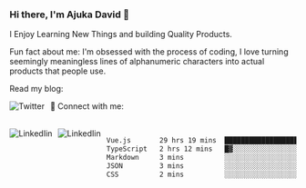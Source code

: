 ### Hi there, I'm Ajuka David 🥷

I Enjoy Learning New Things and building Quality Products.

Fun fact about me: I'm obsessed with the process of coding, I love turning seemingly meaningless lines of alphanumeric characters into actual products that people use.

Read my blog:

<a href="https://tobit.hashnode.dev/"> <img src="https://img.shields.io/badge/Hashnode-2962FF?style=for-the-badge&logo=hashnode&logoColor=white"
     alt="Twitter"
     style="float: left; margin-right: 10px;" /> </a>


📱 Connect with me: 

<br />
<a href="https://www.linkedin.com/in/david-ajuka-630660144/"> <img src="https://img.shields.io/badge/LinkedIn-0077B5?style=for-the-badge&logo=linkedin&logoColor=white"
     alt="LinkedIin"
     style="float: left; margin-right: 10px;" /> </a> <a href="mailto:ajuka.zephiniah@gmail.com"> <img src="https://img.shields.io/badge/Gmail-D14836?style=for-the-badge&logo=gmail&logoColor=white"
     alt="LinkedIin"
     style="float: left; margin-right: 10px;" /> </a>
     

<!--START_SECTION:waka-->

```txt
Vue.js       29 hrs 19 mins  ███████████████████████░░   92.51 %
TypeScript   2 hrs 12 mins   █▓░░░░░░░░░░░░░░░░░░░░░░░   06.99 %
Markdown     3 mins          ░░░░░░░░░░░░░░░░░░░░░░░░░   00.18 %
JSON         3 mins          ░░░░░░░░░░░░░░░░░░░░░░░░░   00.18 %
CSS          2 mins          ░░░░░░░░░░░░░░░░░░░░░░░░░   00.12 %
```

<!--END_SECTION:waka-->
